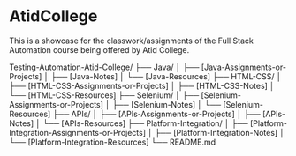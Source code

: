 # AtidCollege
This is a showcase for the classwork/assignments of the Full Stack Automation course being offered by Atid College.


Testing-Automation-Atid-College/
├── Java/
│   ├── [Java-Assignments-or-Projects]
│   ├── [Java-Notes]
│   └── [Java-Resources]
├── HTML-CSS/
│   ├── [HTML-CSS-Assignments-or-Projects]
│   ├── [HTML-CSS-Notes]
│   └── [HTML-CSS-Resources]
├── Selenium/
│   ├── [Selenium-Assignments-or-Projects]
│   ├── [Selenium-Notes]
│   └── [Selenium-Resources]
├── APIs/
│   ├── [APIs-Assignments-or-Projects]
│   ├── [APIs-Notes]
│   └── [APIs-Resources]
├── Platform-Integration/
│   ├── [Platform-Integration-Assignments-or-Projects]
│   ├── [Platform-Integration-Notes]
│   └── [Platform-Integration-Resources]
└── README.md
